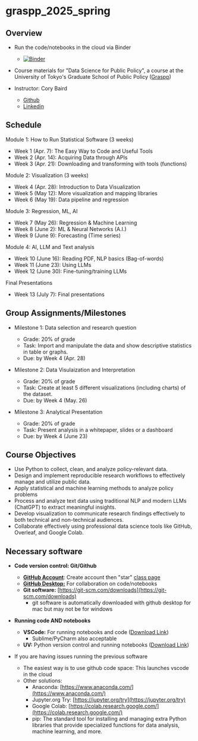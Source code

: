 # graspp_2025_spring

## Overview
- Run the code/notebooks in the cloud via Binder
  - [![Binder](https://mybinder.org/badge_logo.svg)](https://mybinder.org/v2/gh/Data-Science-Public-Policy/graspp_2025_spring/HEAD)

- Course materials for "Data Science for Public Policy", a course at the University of Tokyo's Graduate School of Public Policy ([Graspp](https://www.pp.u-tokyo.ac.jp/en/))
- Instructor: Cory Baird
  - [Github](http://github.com/corybaird)
  - [Linkedin](https://www.linkedin.com/in/cory-baird-mn/)

## Schedule

Module 1: How to Run Statistical Software (3 weeks)
- Week 1 (Apr. 7): The Easy Way to Code and Useful Tools
- Week 2 (Apr. 14): Acquiring Data through APIs
- Week 3 (Apr. 21): Downloading and transforming with tools (functions)

Module 2: Visualization (3 weeks)
- Week 4 (Apr. 28): Introduction to Data Visualization 
- Week 5 (May 12): More visualization and mapping libraries
- Week 6 (May 19): Data pipeline and regression

Module 3: Regression, ML, AI
- Week 7 (May 26): Regression & Machine Learning
- Week 8 (June 2): ML & Neural Networks (A.I.)
- Week 9 (June 9): Forecasting (Time series)

Module 4: AI, LLM and Text analysis
- Week 10 (June 16): Reading PDF, NLP basics (Bag-of-words)
- Week 11 (June 23): Using LLMs
- Week 12 (June 30): Fine-tuning/training LLMs

Final Presentations
- Week 13 (July 7): Final presentations

## Group Assignments/Milestones
- Milestone 1: Data selection and research question
  - Grade: 20% of grade
  - Task: Import and manipulate the data and show descriptive statistics in table or graphs.
  - Due: by Week 4 (Apr. 28)

- Milestone 2: Data Visulaization and Interpretation
  - Grade: 20% of grade
  - Task: Create at least 5 different visualizations (including charts) of the dataset.
  - Due: by Week 4 (May. 26)

- Milestone 3: Analytical Presentation
  - Grade: 20% of grade
  - Task: Present analysis in a whitepaper, slides or a dashboard
  - Due: by Week 4 (June 23)

## Course Objectives

- Use Python to collect, clean, and analyze policy-relevant data.
- Design and implement reproducible research workflows to effectively manage and utilize public data.
- Apply statistical and machine learning methods to analyze policy problems 
- Process and analyze text data using traditional NLP and modern LLMs (ChatGPT) to extract meaningful insights.
- Develop visualization to communicate research findings effectively to both technical and non-technical audiences.
- Collaborate effectively using professional data science tools like GitHub, Overleaf, and Google Colab.

## Necessary software

* **Code version control: Git/Github**
    * [**GitHub Account**](https://github.com/): Create account then "star" [class page](https://github.com/Data-Science-Public-Policy/graspp_2025_spring)
    * [**GitHub Desktop:**](https://desktop.github.com/) For collaboration on code/notebooks
    * **Git software:** [https://git-scm.com/downloads](https://git-scm.com/downloads)
        * git software is automatically downloaded with github desktop for mac but may not be for windows

* **Running code AND notebooks**
    * **VSCode:** For running notebooks and code ([Download Link](https://code.visualstudio.com/download))
        * Sublime/PyCharm also acceptable
    * **UV:** Python version control and running notebooks ([Download Link](https://docs.astral.sh/uv/getting-started/installation/))

* If you are having issues running the previous software
  * The easiest way is to use github code space: This launches vscode in the cloud
  * Other solutions:
      * Anaconda: [https://www.anaconda.com/](https://www.anaconda.com/)
      * Jupyter.org Try: [https://jupyter.org/try](https://jupyter.org/try)
      * Google Colab: [https://colab.research.google.com/](https://colab.research.google.com/)
      * pip: The standard tool for installing and managing extra Python libraries that provide specialized functions for data analysis, machine learning, and more.





